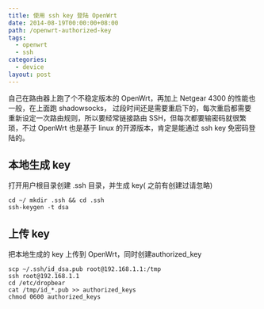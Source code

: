 ```yaml
---
title: 使用 ssh key 登陆 OpenWrt
date: 2014-08-19T00:00:00+08:00
path: /openwrt-authorized-key
tags:
  - openwrt
  - ssh
categories:
  - device
layout: post
---
```


自己在路由器上跑了个不稳定版本的 OpenWrt，再加上 Netgear 4300 的性能也一般，在上面跑 shadowsocks，
过段时间还是需要重启下的，每次重启都需要重新设定一次路由规则，所以要经常链接路由 SSH，但每次都要输密码就很繁琐，不过 OpenWrt 也是基于 linux 的开源版本，肯定是能通过 ssh key 免密码登陆的。<!--more-->

## 本地生成 key
打开用户根目录创建 .ssh 目录，并生成 key( 之前有创建过请忽略)

```shell
cd ~/ mkdir .ssh && cd .ssh
ssh-keygen -t dsa
```

## 上传 key
把本地生成的 key 上传到 OpenWrt，同时创建authorized_key

```shell
scp ~/.ssh/id_dsa.pub root@192.168.1.1:/tmp
ssh root@192.168.1.1
cd /etc/dropbear
cat /tmp/id_*.pub >> authorized_keys
chmod 0600 authorized_keys
```
